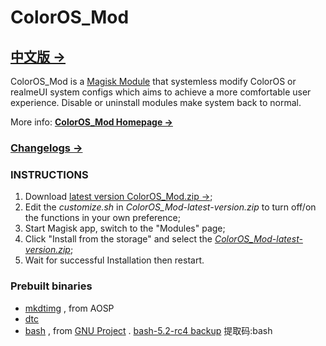 # ColorOS_Mod

## [中文版 &rarr;](https://github.com/AzukiAtsui/ColorOS_Mod/blob/main/README.md)

ColorOS_Mod is a [Magisk Module](https://topjohnwu.github.io/magisk/guides.html#magisk-modules) that systemless modify ColorOS or realmeUI system configs which aims to achieve a more comfortable user experience. Disable or uninstall modules make system back to normal.

More info: [**ColorOS_Mod Homepage &rarr;**](https://azukiatsui.github.io/2022/09/25/ColorOS_Mod-en/)

### [Changelogs &rarr;](https://azukiatsui.github.io/ColorOS_Mod/release/changelog/)

### INSTRUCTIONS

1. Download [latest version ColorOS_Mod.zip &rarr;](https://github.com/AzukiAtsui/ColorOS_Mod/releases/latest);
2. Edit the _customize.sh_ in _ColorOS_Mod-latest-version.zip_ to turn off/on the functions in your own preference;
3. Start Magisk app, switch to the "Modules" page;
4. Click "Install from the storage" and select the [_ColorOS_Mod-latest-version.zip_](https://github.com/AzukiAtsui/ColorOS_Mod/releases/latest);
5. Wait for successful Installation then restart.

### Prebuilt binaries

- [mkdtimg](https://android.googlesource.com/platform/system/libufdt/+/refs/heads/master/utils/src/) , from AOSP
- [dtc](https://github.com/AzukiAtsui/dtc-aosp/tree/standalone)
- [bash](https://ftp.gnu.org/gnu/bash/) , from [GNU Project](https://www.gnu.org/software/bash/) . [bash-5.2-rc4 backup](https://pan.baidu.com/s/1bHtUdheyBgIwixLqpycgHg?pwd=bash) 提取码:bash

